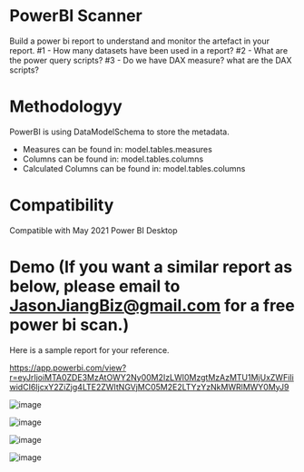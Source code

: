 # PowerBI Scanner
Build a power bi report to understand and monitor the artefact in your report.
#1 - How many datasets have been used in a report?
#2 - What are the power query scripts?
#3 - Do we have DAX measure? what are the DAX scripts?


# Methodologyy 
PowerBI is using DataModelSchema to store the metadata.
- Measures can be found in: model.tables.measures
- Columns can be found in: model.tables.columns
- Calculated Columns can be found in: model.tables.columns 


# Compatibility
Compatible with May 2021 Power BI Desktop


# Demo (If you want a similar report as below, please email to JasonJiangBiz@gmail.com for a free power bi scan.)

Here is a sample report for your reference.

https://app.powerbi.com/view?r=eyJrIjoiMTA0ZDE3MzAtOWY2Ny00M2IzLWI0MzgtMzAzMTU1MjUxZWFiIiwidCI6IjcxY2ZiZjg4LTE2ZWItNGVjMC05M2E2LTYzYzNkMWRlMWY0MyJ9



![image](https://user-images.githubusercontent.com/52347372/123221078-a93ec680-d522-11eb-99c5-7bab4b2f4f0a.png)


![image](https://user-images.githubusercontent.com/52347372/123221034-9f1cc800-d522-11eb-807b-edf74d8f7c7a.png)


![image](https://user-images.githubusercontent.com/52347372/123221127-b78ce280-d522-11eb-9a91-41c7af9ea708.png)


![image](https://user-images.githubusercontent.com/52347372/123221145-c07db400-d522-11eb-9e3c-0e2ccd50178e.png)



